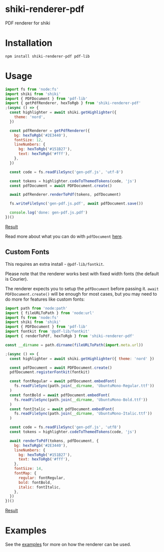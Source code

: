 # shiki-renderer-pdf

PDF renderer for shiki

# Installation

```shell
npm install shiki-renderer-pdf pdf-lib
```

# Usage

```js
import fs from 'node:fs'
import shiki from 'shiki'
import { PDFDocument } from 'pdf-lib'
import { getPdfRenderer, hexToRgb } from 'shiki-renderer-pdf'
;(async () => {
  const highlighter = await shiki.getHighlighter({
    theme: 'nord',
  })

  const pdfRenderer = getPdfRenderer({
    bg: hexToRgb('#2E3440'),
    fontSize: 12,
    lineNumbers: {
      bg: hexToRgb('#151B27'),
      text: hexToRgb('#fff'),
    },
  })

  const code = fs.readFileSync('gen-pdf.js', 'utf-8')

  const tokens = highlighter.codeToThemedTokens(code, 'js')
  const pdfDocument = await PDFDocument.create()

  await pdfRenderer.renderToPdf(tokens, pdfDocument)

  fs.writeFileSync('gen-pdf.js.pdf', await pdfDocument.save())

  console.log('done: gen-pdf.js.pdf')
})()
```

[Result](https://github.com/sachinraja/shiki-renderer-pdf/blob/main/examples/readme.pdf)

Read more about what you can do with `pdfDocument` [here](https://pdf-lib.js.org/).

## Custom Fonts

This requires an extra install - `@pdf-lib/fontkit`.

Please note that the renderer works best with fixed width fonts (the default is Courier).

The renderer expects you to setup the `pdfDocument` before passing it. `await PDFDocument.create()` will be enough for most cases, but you may need to do more for features like custom fonts:

```js
import path from 'node:path'
import { fileURLToPath } from 'node:url'
import fs from 'node:fs'
import shiki from 'shiki'
import { PDFDocument } from 'pdf-lib'
import fontkit from '@pdf-lib/fontkit'
import { renderToPdf, hexToRgb } from 'shiki-renderer-pdf'

const __dirname = path.dirname(fileURLToPath(import.meta.url))

;(async () => {
  const highlighter = await shiki.getHighlighter({ theme: 'nord' })

  const pdfDocument = await PDFDocument.create()
  pdfDocument.registerFontkit(fontkit)

  const fontRegular = await pdfDocument.embedFont(
    fs.readFileSync(path.join(__dirname, 'UbuntuMono-Regular.ttf'))
  )
  const fontBold = await pdfDocument.embedFont(
    fs.readFileSync(path.join(__dirname, 'UbuntuMono-Bold.ttf'))
  )
  const fontItalic = await pdfDocument.embedFont(
    fs.readFileSync(path.join(__dirname, 'UbuntuMono-Italic.ttf'))
  )

  const code = fs.readFileSync('gen-pdf.js', 'utf8')
  const tokens = highlighter.codeToThemedTokens(code, 'js')

  await renderToPdf(tokens, pdfDocument, {
    bg: hexToRgb('#2E3440'),
    lineNumbers: {
      bg: hexToRgb('#151B27'),
      text: hexToRgb('#fff'),
    },
    fontSize: 14,
    fontMap: {
      regular: fontRegular,
      bold: fontBold,
      italic: fontItalic,
    },
  })
})()
```

[Result](https://github.com/sachinraja/shiki-renderer-pdf/blob/main/examples/custom-font.pdf)

# Examples

See the [examples](https://github.com/sachinraja/shiki-renderer-pdf/tree/main/examples) for more on how the renderer can be used.
